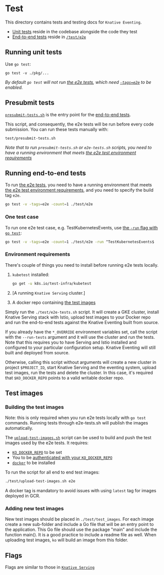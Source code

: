 # Test

This directory contains tests and testing docs for `Knative Eventing`.

- [Unit tests](#running-unit-tests) reside in the codebase alongside the code
  they test
- [End-to-end tests](#running-end-to-end-tests) reside in [`/test/e2e`](./e2e)

## Running unit tests

Use `go test`:

```shell
go test -v ./pkg/...
```

_By default `go test` will not run [the e2e tests](#running-end-to-end-tests),
which need [`-tags=e2e`](#running-end-to-end-tests) to be enabled._

## Presubmit tests

[`presubmit-tests.sh`](./presubmit-tests.sh) is the entry point for the
[end-to-end tests](/test/e2e).

This script, and consequently, the e2e tests will be run before every code
submission. You can run these tests manually with:

```shell
test/presubmit-tests.sh
```

_Note that to run `presubmit-tests.sh` or `e2e-tests.sh` scripts, you need to
have a running environment that meets
[the e2e test environment requirements](#environment-requirements)_

## Running end-to-end tests

To run [the e2e tests](./e2e), you need to have a running environment that meets
[the e2e test environment requirements](#environment-requirements), and you need
to specify the build tag `e2e`.

```bash
go test -v -tags=e2e -count=1 ./test/e2e
```

### One test case

To run one e2e test case, e.g. TestKubernetesEvents, use
[the `-run` flag with `go test`](https://golang.org/cmd/go/#hdr-Testing_flags):

```bash
go test -v -tags=e2e -count=1 ./test/e2e -run ^TestKubernetesEvents$
```

### Environment requirements

There's couple of things you need to install before running e2e tests locally.

1. `kubetest` installed:

   ```bash
   go get -u k8s.io/test-infra/kubetest
   ```

1. [A running `Knative Serving` cluster.]
1. A docker repo containing [the test images](#test-images)

Simply run the `./test/e2e-tests.sh` script. It will create a GKE cluster,
install Knative Serving stack with Istio, upload test images to your Docker repo
and run the end-to-end tests against the Knative Eventing built from source.

If you already have the `*_OVERRIDE` environment variables set, call the script
with the `--run-tests` argument and it will use the cluster and run the tests.
Note that this requires you to have Serving and Istio installed and configured
to your particular configuration setup. Knative Eventing will still built and
deployed from source.

Otherwise, calling this script without arguments will create a new cluster in
project `$PROJECT_ID`, start Knative Serving and the eventing system, upload
test images, run the tests and delete the cluster. In this case, it's required
that `$KO_DOCKER_REPO` points to a valid writable docker repo.

## Test images

### Building the test images

Note: this is only required when you run e2e tests locally with `go test`
commands. Running tests through e2e-tests.sh will publish the images
automatically.

The [`upload-test-images.sh`](./upload-test-images.sh) script can be used to
build and push the test images used by the e2e tests. It requires:

- [`KO_DOCKER_REPO`](https://github.com/knative/serving/blob/master/DEVELOPMENT.md#environment-setup)
  to be set
- You to be
  [authenticated with your `KO_DOCKER_REPO`](https://github.com/knative/serving/blob/master/DEVELOPMENT.md#environment-setup)
- [`docker`](https://docs.docker.com/install/) to be installed

To run the script for all end to end test images:

```bash
./test/upload-test-images.sh e2e
```

A docker tag is mandatory to avoid issues with using `latest` tag for images
deployed in GCR.

### Adding new test images

New test images should be placed in `./test/test_images`. For each image create
a new sub-folder and include a Go file that will be an entry point to the
application. This Go file should use the package "main" and include the function
main(). It is a good practice to include a readme file as well. When uploading
test images, `ko` will build an image from this folder.

## Flags

Flags are similar to those in
[`Knative Serving`](https://github.com/knative/serving/blob/master/test/README.md#flags-1)
